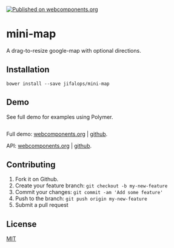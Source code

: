 [![Published on webcomponents.org](https://img.shields.io/badge/webcomponents.org-published-blue.svg)](https://www.webcomponents.org/element/jifalops/mini-map)

# mini-map
A drag-to-resize google-map with optional directions.

## Installation

```
bower install --save jifalops/mini-map
```

## Demo
See full demo for examples using Polymer.
<!--
```
<custom-element-demo>
  <template is="dom-bind">
    <script src="../webcomponentsjs/webcomponents-lite.js"></script>
    <link rel="import" href="mini-map.html">
    <next-code-block></next-code-block>
  </template>
</custom-element-demo>
```
-->

```html

```

Full demo:
[webcomponents.org](https://www.webcomponents.org/element/jifalops/mini-map/demo/demo/index.html)
| [github](https://jifalops.github.io/mini-map/components/mini-map/demo/).

API: [webcomponents.org](https://www.webcomponents.org/element/jifalops/mini-map/mini-map)
| [github](https://jifalops.github.io/mini-map).

## Contributing

1. Fork it on Github.
2. Create your feature branch: `git checkout -b my-new-feature`
3. Commit your changes: `git commit -am 'Add some feature'`
4. Push to the branch: `git push origin my-new-feature`
5. Submit a pull request

## License

[MIT](https://opensource.org/licenses/MIT)

